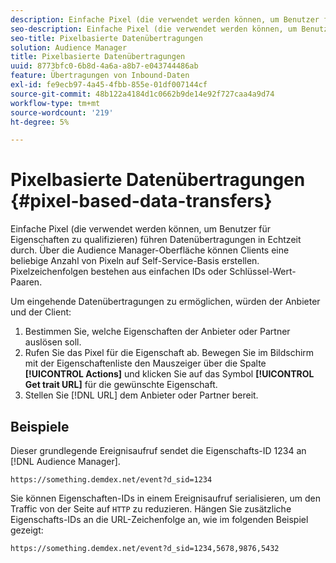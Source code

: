 ```yaml
---
description: Einfache Pixel (die verwendet werden können, um Benutzer für Eigenschaften zu qualifizieren) führen Datenübertragungen in Echtzeit durch. Über die Audience Manager-Oberfläche können Clients eine beliebige Anzahl von Pixeln auf Self-Service-Basis erstellen. Pixelzeichenfolgen bestehen aus einfachen IDs oder Schlüssel-Wert-Paaren.
seo-description: Einfache Pixel (die verwendet werden können, um Benutzer für Eigenschaften zu qualifizieren) führen Datenübertragungen in Echtzeit durch. Über die Audience Manager-Oberfläche können Clients eine beliebige Anzahl von Pixeln auf Self-Service-Basis erstellen. Pixelzeichenfolgen bestehen aus einfachen IDs oder Schlüssel-Wert-Paaren.
seo-title: Pixelbasierte Datenübertragungen
solution: Audience Manager
title: Pixelbasierte Datenübertragungen
uuid: 8773bfc0-6b8d-4a6a-a8b7-e043744486ab
feature: Übertragungen von Inbound-Daten
exl-id: fe9ecb97-4a45-4fbb-855e-01df007144cf
source-git-commit: 48b122a4184d1c0662b9de14e92f727caa4a9d74
workflow-type: tm+mt
source-wordcount: '219'
ht-degree: 5%

---
```


# Pixelbasierte Datenübertragungen {#pixel-based-data-transfers}

Einfache Pixel (die verwendet werden können, um Benutzer für Eigenschaften zu qualifizieren) führen Datenübertragungen in Echtzeit durch. Über die Audience Manager-Oberfläche können Clients eine beliebige Anzahl von Pixeln auf Self-Service-Basis erstellen. Pixelzeichenfolgen bestehen aus einfachen IDs oder Schlüssel-Wert-Paaren.

<!-- c_rt_inbound_pixel_transfers.xml -->

Um eingehende Datenübertragungen zu ermöglichen, würden der Anbieter und der Client:

1. Bestimmen Sie, welche Eigenschaften der Anbieter oder Partner auslösen soll.
1. Rufen Sie das Pixel für die Eigenschaft ab. Bewegen Sie im Bildschirm mit der Eigenschaftenliste den Mauszeiger über die Spalte **[!UICONTROL Actions]** und klicken Sie auf das Symbol **[!UICONTROL Get trait URL]** für die gewünschte Eigenschaft.
1. Stellen Sie [!DNL URL] dem Anbieter oder Partner bereit.

## Beispiele

Dieser grundlegende Ereignisaufruf sendet die Eigenschafts-ID 1234 an [!DNL Audience Manager].

```
https://something.demdex.net/event?d_sid=1234
```

Sie können Eigenschaften-IDs in einem Ereignisaufruf serialisieren, um den Traffic von der Seite auf `HTTP` zu reduzieren. Hängen Sie zusätzliche Eigenschafts-IDs an die URL-Zeichenfolge an, wie im folgenden Beispiel gezeigt:

```
https://something.demdex.net/event?d_sid=1234,5678,9876,5432
```
